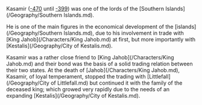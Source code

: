 Kasamir ([-470](/Year/-470.md) until [-399](/Year/-399.md)) was one of the lords of the [Southern Islands](/Geography/Southern Islands.md).

He is one of the main figures in the economical development of the [islands](/Geography/Southern Islands.md), due to his involvement in trade with [King Jahob](/Characters/King Jahob.md) at first, but more importantly with  [Kestalis](/Geography/City of Kestalis.md).

Kasamir was a rather close friend to [King Jahob](/Characters/King Jahob.md) and their bond was the basis of a solid trading relation between their two states.
At the death of [Jahob](/Characters/King Jahob.md), Kasamir, of loyal temperament, stopped the trading with [Littlefall](/Geography/City of Littlefall.md) but continued it with the family of the deceased king; which growed very rapidly due to the needs of an expanding [Kestalis](/Geography/City of Kestalis.md).


